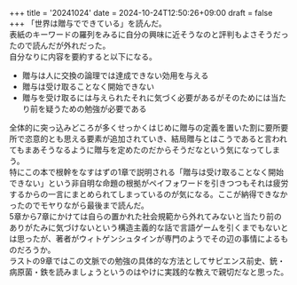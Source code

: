 +++
title = '20241024'
date = 2024-10-24T12:50:26+09:00
draft = false
+++
「世界は贈与でできている」を読んだ。  
表紙のキーワードの羅列をみるに自分の興味に近そうなのと評判もよさそうだったので読んだが外れだった。  
自分なりに内容を要約すると以下になる。  
- 贈与は人に交換の論理では達成できない効用を与える
- 贈与は受け取ることなく開始できない
- 贈与を受け取るには与えられたそれに気づく必要があるがそのためには当たり前を疑うための勉強が必要である

全体的に突っ込みどころが多くせっかくはじめに贈与の定義を置いた割に要所要所で恣意的とも思える要素が追加されていき、結局贈与とはこうであると言われてもまあそうなるように贈与を定めたのだからそうだなという気になってしまう。  
特にこの本で根幹をなすはずの1章で説明される「贈与は受け取ることなく開始できない」という非自明な命題の根拠がペイフォワードを引きつつもそれは疲労するからの一言にまとめられてしまっているのが気になる。ここが納得できなかったのでモヤりながら最後まで読んだ。  
5章から7章にかけては自らの置かれた社会規範から外れてみないと当たり前のありがたみに気づけないという構造主義的な話で言語ゲームを引くまでもないとは思ったが、著者がウィトゲンシュタインが専門のようでその辺の事情によるものだろうか。  
ラストの9章ではこの文脈での勉強の具体的な方法としてサピエンス前史、銃・病原菌・鉄を読みましょうというのはやけに実践的な教えで親切だなと思った。